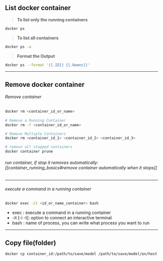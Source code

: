 ## List docker container

> **To list only the running containers**
```sh
docker ps
```

> **To list all containers**
```sh
docker ps -a
```

> **Format the Output**
```sh
docker ps --format '{{.ID}} {{.Names}}'
```

***
## Remove docker container

###### Remove container
```sh
docker rm <container_id_or_name>
	
# Remove a Running Container
docker rm -f <container_id_or_name>

# Remove Multiple Containers
docker rm <container_id_1> <container_id_2> <container_id_3>

# remove all stopped containers
docker container prune
```

###### run container, if stop it removes automatically: [[container_running_basics#remove container automatically when it stops]]
***
###### execute a command in a running container
```sh
docker exec -it <id_or_name_container> bash
```
 -  exec : execute a command in a running container
 - -it [-i -t]: option to connect an interactive terminal
 - bash : name of process, you can write what process you want to run

***
## Copy file(folder)
```sh
docker cp container_id:/path/to/save/model /path/to/save/model/on/host
```